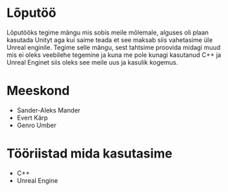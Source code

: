 # Lõputöö
Lõputööks tegime mängu mis sobis meile mõlemale, alguses oli plaan kasutada Unityt aga kui saime teada et see maksab siis vahetasime üle Unreal enginile.
Tegime selle mängu, sest tahtsime proovida midagi muud mis ei oleks veebilehe tegemine ja kuna me pole kunagi kasutanud C++ ja Unreal Enginet siis oleks see meile uus ja kasulik kogemus.


# Meeskond
 - Sander-Aleks Mander 
 - Evert Kärp
 - Genro Umber

# Tööriistad mida kasutasime
 - C++
 - Unreal Engine
